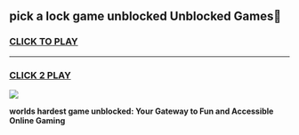 
## pick a lock game unblocked Unblocked Games👋
<h3>
<a href="https://premium.freeplayer.one?title=pick_a_lock_game_unblocked&ref=16F">CLICK TO PLAY</a></h3>
<hr>

<h3>
<a href="https://premium.freeplayer.one?title=pick_a_lock_game_unblocked&ref=16F">CLICK 2 PLAY</a>
  
</h3>

<a href="https://premium.freeplayer.one?title=pick_a_lock_game_unblocked&ref=16F/"><img src="https://clearcache.store/games.png"></a>


**worlds hardest game unblocked: Your Gateway to Fun and Accessible Online Gaming**
